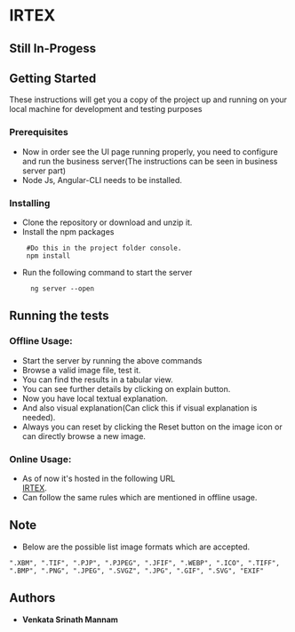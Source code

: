 # IRTEX

## Still In-Progess

## Getting Started

These instructions will get you a copy of the project up and running on your local machine for development and testing purposes


### Prerequisites

* Now in order see the UI page running properly, you need to configure and run the business server(The instructions can be seen in business server part)  
* Node Js, Angular-CLI needs to be installed.

### Installing

* Clone the repository or download and unzip it.    
* Install the npm packages
   ```
    #Do this in the project folder console.
    npm install
  ```
* Run the following command to start the server
  ```
    ng server --open
  ```
 

## Running the tests

### Offline Usage:

* Start the server by running the above commands
* Browse a valid image file, test it. 
* You can find the results in a tabular view.
* You can see further details by clicking on explain button.
* Now you have local textual explanation.
* And also visual explanation(Can click this if visual explanation is needed).
* Always you can reset by clicking the Reset button on the image icon or can directly browse a new image.

### Online Usage:

* As of now it's hosted in the following URL  
[IRTEX](https://xvision21.azurewebsites.net/?dynastat=no&hosted=yes).
* Can follow the same rules which are mentioned in offline usage.


## Note

* Below are the possible list image formats which are accepted.

```
".XBM", ".TIF", ".PJP", ".PJPEG", ".JFIF", ".WEBP", ".ICO", ".TIFF", ".BMP", ".PNG", ".JPEG", ".SVGZ", ".JPG", ".GIF", ".SVG", "EXIF"
```

## Authors

* **Venkata Srinath Mannam**
